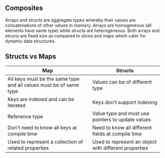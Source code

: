 ## Composites

Arrays and structs are aggregate types whereby their values are concatenations of other values in memory. Arrays are homogeneous (all elements have same type) while structs are heterogeneous. Both arrays and structs are fixed size as compared to slices and maps which cater for dynamic data structures.

## Structs vs Maps

| Map                                                                | Structs                                               |
| ------------------------------------------------------------------ | ----------------------------------------------------- |
| All keys must be the same type and all values must be of same type | Values can be of different type                       |
| Keys are indexed and can be iterated                               | Keys don't support indexing                           |
| Reference type                                                     | Value type and must use pointers to update values     |
| Don't need to know all keys at compile time                        | Need to know all different fields at compile time     |
| Used to represent a collection of related properties               | Used to represent an object with different properties |
